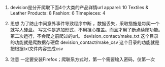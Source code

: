 1. devision是分开爬取下面4个大类的产品详情url
    apparel: 10
    Textiles & Leather Products: 8
    Fashion: 6
    Timepieces: 4

2. 思想
    为了防止中间意外事件导致程序中断 ，数据丢失，采取措施是每爬一个就写人硬盘。
    写文件是追加形式，不用担心覆盖。而且才用了断点续爬功能。第二次运行，不会爬之前爬过的url。
    devision_contact/make_txt  这个目录的功能就是爬数据存硬盘
    devision_contact/make_csv  这个目录的功能就是把根据txt文件内容生成csv

3. 注意
    一定要安装Firefox；爬联系方式时，第一个需要输入密码，仅第一次
